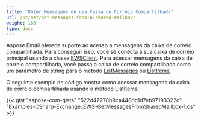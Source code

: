 ```yaml
---
title: "Obter Mensagens de uma Caixa de Correio Compartilhada"
url: /pt/net/get-messages-from-a-shared-mailbox/
weight: 160
type: docs
---
```



Aspose.Email oferece suporte ao acesso a mensagens da caixa de correio compartilhada. Para conseguir isso, você se conecta à sua caixa de correio principal usando a classe [EWSClient](https://reference.aspose.com/email/net/aspose.email.clients.exchange.webservice/ewsclient/). Para acessar mensagens da caixa de correio compartilhada, você passa a caixa de correio compartilhada como um parâmetro de string para o método [ListMessages](https://reference.aspose.com/email/net/aspose.email.clients.exchange.webservice/iewsclient/listmessages/) ou [ListItems](https://reference.aspose.com/email/net/aspose.email.clients.exchange.webservice/iewsclient/listitems/).

O seguinte exemplo de código mostra como acessar mensagens da caixa de correio compartilhada usando o método [ListItems](https://reference.aspose.com/email/net/aspose.email.clients.exchange.webservice/iewsclient/listitems/).

{{< gist "aspose-com-gists" "522d47278b8ca448dc1d7eb97193322c" "Examples-CSharp-Exchange_EWS-GetMessagesFromSharedMailbox-1.cs" >}}